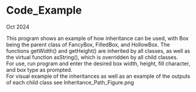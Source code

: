 # Code_Example

Oct 2024

This program shows an example of how inheritance can be used, with Box being the parent class of FancyBox, FilledBox, and HollowBox. The functions getWidth() and getHeight() are inherited by all classes,
as well as the virtual function asString(), which is overridden by all child classes.\
For use, run program and enter the desired box width, height, fill character, and box type as prompted.\
For visual example of the inheritances as well as an example of the outputs of each child class see Inheritance_Path_Figure.png
